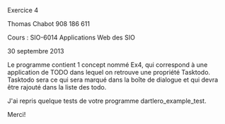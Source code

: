 Exercice 4

Thomas Chabot
908 186 611 

Cours : SIO-6014
Applications Web des SIO

30 septembre 2013


Le programme contient 1 concept nommé Ex4, qui correspond à une application de TODO
dans lequel on retrouve une propriété Tasktodo. Tasktodo sera ce qui sera marqué dans 
la boîte de dialogue et qui devra être rajouté dans la liste des todo.

J'ai repris quelque tests de votre programme dartlero_example_test. 

Merci!
